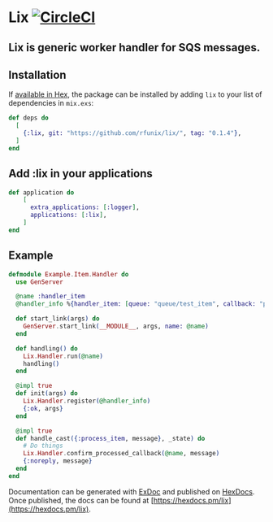 # Lix [![CircleCI](https://circleci.com/gh/rfunix/lix/tree/master.svg?style=svg)](https://circleci.com/gh/rfunix/lix/tree/master)

## Lix is generic worker handler for SQS messages.

## Installation

If [available in Hex](https://hex.pm/docs/publish), the package can be installed
by adding `lix` to your list of dependencies in `mix.exs`:

```elixir
def deps do
  [
    {:lix, git: "https://github.com/rfunix/lix/", tag: "0.1.4"},
  ]
end
```

## Add :lix in your applications
```elixir
def application do
    [
      extra_applications: [:logger],
      applications: [:lix],
    ]
end
```

## Example

```elixir
defmodule Example.Item.Handler do
  use GenServer

  @name :handler_item
  @handler_info %{handler_item: [queue: "queue/test_item", callback: "process_item"]}

  def start_link(args) do
    GenServer.start_link(__MODULE__, args, name: @name)
  end

  def handling() do
    Lix.Handler.run(@name)
    handling()
  end

  @impl true
  def init(args) do
    Lix.Handler.register(@handler_info)
    {:ok, args}
  end

  @impl true
  def handle_cast({:process_item, message}, _state) do
    # Do things
    Lix.Handler.confirm_processed_callback(@name, message)
    {:noreply, message}
  end
end

```

Documentation can be generated with [ExDoc](https://github.com/elixir-lang/ex_doc)
and published on [HexDocs](https://hexdocs.pm). Once published, the docs can
be found at [https://hexdocs.pm/lix](https://hexdocs.pm/lix).

